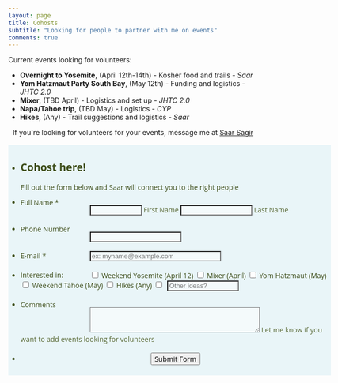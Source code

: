 ```yaml
---
layout: page
title: Cohosts
subtitle: "Looking for people to partner with me on events"
comments: true
---
```


Current events looking for volunteers:
- **Overnight to Yosemite**, (April 12th-14th) - Kosher food and trails - *Saar*
- **Yom Hatzmaut Party South Bay**, (May 12th) - Funding and logistics - *JHTC 2.0*
- **Mixer**, (TBD April) - Logistics and set up - *JHTC 2.0*
- **Napa/Tahoe trip**, (TBD May) - Logistics - *CYP*
- **Hikes**, (Any) - Trail suggestions and logistics - *Saar*

<center>If you're looking for volunteers for your events, message me at <a href="https://www.facebook.com/messages/t/sagirsaar">Saar Sagir</a></center>
<br>

<link type="text/css" rel="stylesheet" href="/css/formCss.css"/>
<link type="text/css" media="print" rel="stylesheet" href="/css/printForm.css" />
<link type="text/css" rel="stylesheet" href="/css/nova.css" />
<link type="text/css" rel="stylesheet" href="/css/jotformtheme.css"/>
<style type="text/css">
    .form-label-left{
        width:150px;
    }
    .form-line{
        padding-top:6px;
        padding-bottom:6px;
    }
    .form-label-right{
        width:150px;
    }
    .form-all{
        width:650px;
        color:#3e4e1a !important;
        font-family:'Open Sans', 'Helvetica Neue', Helvetica, Arial, sans-serif;
        font-size:14px;
    }
    .form-radio-item label, .form-checkbox-item label, .form-grading-label, .form-header{
        color: false;
    }
</style>

<style type="text/css" id="form-designer-style">
    /* Injected CSS Code */
.form-label.form-label-auto {

        display: inline-block;
      float: left;
      text-align: left;

  }/*PREFERENCES STYLE*/
.form-all {
  font-family: 'Open Sans', 'Helvetica Neue', Helvetica, Arial, sans-serif;
}
.form-all .qq-upload-button,
.form-all .form-submit-button,
.form-all .form-submit-reset,
.form-all .form-submit-print {
  font-family: 'Open Sans', 'Helvetica Neue', Helvetica, Arial, sans-serif;
}
.form-all .form-pagebreak-back-container,
.form-all .form-pagebreak-next-container {
  font-family: 'Open Sans', 'Helvetica Neue', Helvetica, Arial, sans-serif;
}
.form-header-group {
  font-family: 'Open Sans', 'Helvetica Neue', Helvetica, Arial, sans-serif;
}
.form-label {
  font-family: 'Open Sans', 'Helvetica Neue', Helvetica, Arial, sans-serif;
}

.form-line {
  margin-top: 6px;
  margin-bottom: 6px;
}

.form-all {
  width: 650px;
}

.form-label-left,
.form-label-right,
.form-label-left.form-label-auto,
.form-label-right.form-label-auto {
  width: 140px;
}

.form-all {
  font-size: 14px
}
.form-all .qq-upload-button,
.form-all .qq-upload-button,
.form-all .form-submit-button,
.form-all .form-submit-reset,
.form-all .form-submit-print {
  font-size: 14px
}
.form-all .form-pagebreak-back-container,
.form-all .form-pagebreak-next-container {
  font-size: 14px
}

.supernova .form-all, .form-all {
  background-color: rgba(213,238,243,0.5);
  border: 1px solid transparent;
}

.form-all {
  color: #3e4e1a;
}
.form-header-group .form-header {
  color: #3e4e1a;
}
.form-header-group .form-subHeader {
  color: #3e4e1a;
}
.form-label-top,
.form-label-left,
.form-label-right,
.form-html,
.form-checkbox-item label,
.form-radio-item label {
  color: #3e4e1a;
}
.form-sub-label {
  color: #586834;
}

.supernova {
  background-color: rgba(255,255,255,0);
}
.supernova body {
  background: transparent;
}

.form-textbox,
.form-textarea,
.form-radio-other-input,
.form-checkbox-other-input,
.form-captcha input,
.form-spinner input {
  background-color: rgba(255,255,255,0.5);
}

.supernova {
  background-image: none;
}
#stage {
  background-image: none;
}

.form-all {
  background-image: none;
}

.ie-8 .form-all:before { display: none; }
.ie-8 {
  margin-top: auto;
  margin-top: initial;
}

  /*PREFERENCES STYLE*//*__INSPECT_SEPERATOR__*/
    /* Injected CSS Code */
</style>

<link type="text/css" rel="stylesheet" href="https://cdn.jotfor.ms/css/styles/buttons/form-submit-button-simple_green_apple.css?3.3.10207"/>
<form class="jotform-form nopad" action="https://submit.jotform.us/submit/90577425056158/" method="post" name="form_90577425056158" id="90577425056158" accept-charset="utf-8">
  <input type="hidden" name="formID" value="90577425056158" />
  <div class="form-all">
    <ul class="form-section page-section">
      <li id="cid_17" class="form-input-wide" data-type="control_head">
        <div class="form-header-group ">
          <div class="header-text httac htvam">
            <h2 id="header_17" class="form-header" data-component="header">
              Cohost here!
            </h2>
            <div id="subHeader_17" class="form-subHeader">
              Fill out the form below and Saar will connect you to the right people
            </div>
          </div>
        </div>
      </li>
      <li class="form-line jf-required" data-type="control_fullname" id="id_3">
        <label class="form-label form-label-left form-label-auto" id="label_3" for="first_3">
          Full Name
          <span class="form-required">
            *
          </span>
        </label>
        <div id="cid_3" class="form-input jf-required">
          <div data-wrapper-react="true">
            <span class="form-sub-label-container" style="vertical-align:top">
              <input type="text" id="first_3" name="q3_fullName[first]" class="form-textbox validate[required]" size="10" value="" data-component="first" required="" />
              <label class="form-sub-label" for="first_3" id="sublabel_first" style="min-height:13px"> First Name </label>
            </span>
            <span class="form-sub-label-container" style="vertical-align:top">
              <input type="text" id="last_3" name="q3_fullName[last]" class="form-textbox validate[required]" size="15" value="" data-component="last" required="" />
              <label class="form-sub-label" for="last_3" id="sublabel_last" style="min-height:13px"> Last Name </label>
            </span>
          </div>
        </div>
      </li>
      <li class="form-line" data-type="control_phone" id="id_22">
        <label class="form-label form-label-left form-label-auto" id="label_22" for="input_22_full"> Phone Number </label>
        <div id="cid_22" class="form-input wide120">
          <span class="form-sub-label-container" style="vertical-align:top">
            <input type="tel" id="input_22_full" name="q22_phoneNumber[full]" data-type="mask-number" class="mask-phone-number form-textbox validate[Fill Mask] wide120" autoComplete="off" data-masked="true" value="" data-component="phone" />
            <!-- <label class="form-sub-label" for="input_22_masked" id="sublabel_masked" style="min-height:13px">  </label> -->
          </span>
        </div>
      </li>
      <li class="form-line jf-required" data-type="control_email" id="id_9">
        <label class="form-label form-label-left form-label-auto" id="label_9" for="input_9">
          E-mail
          <span class="form-required">
            *
          </span>
        </label>
        <div id="cid_9" class="form-input jf-required wide190">
          <input type="email" id="input_9" name="q9_email9" class="form-textbox validate[required, Email] wide190" size="30" value="" placeholder="ex: myname@example.com" data-component="email" required="" />
        </div>
      </li>
      <li class="form-line" data-type="control_checkbox" id="id_14">
        <label class="form-label form-label-left form-label-auto" id="label_14" for="input_14_0"> Interested in: </label>
        <div id="cid_14" class="form-input">
          <div class="form-single-column" data-component="checkbox">
            <span class="form-checkbox-item" style="clear:left">
              <span class="dragger-item">
              </span>
              <input type="checkbox" class="form-checkbox" id="input_14_0" name="q14_interestedIn14[]" value="Weekend Yosemite (April)" />
              <label id="label_input_14_0" for="input_14_0"> Weekend Yosemite (April 12) </label>
            </span>
            <span class="form-checkbox-item" style="clear:left">
              <span class="dragger-item">
              </span>
              <input type="checkbox" class="form-checkbox" id="input_14_1" name="q14_interestedIn14[]" value="Mixer (April)" />
              <label id="label_input_14_1" for="input_14_1"> Mixer (April) </label>
            </span>
            <span class="form-checkbox-item" style="clear:left">
              <span class="dragger-item">
              </span>
              <input type="checkbox" class="form-checkbox" id="input_14_2" name="q14_interestedIn14[]" value="Yom Hatzmaut (May)" />
              <label id="label_input_14_2" for="input_14_2"> Yom Hatzmaut (May) </label>
            </span>
            <span class="form-checkbox-item" style="clear:left">
              <span class="dragger-item">
              </span>
              <input type="checkbox" class="form-checkbox" id="input_14_3" name="q14_interestedIn14[]" value="Weekend Tahoe (May)" />
              <label id="label_input_14_3" for="input_14_3"> Weekend Tahoe (May) </label>
            </span>
            <span class="form-checkbox-item" style="clear:left">
              <span class="dragger-item">
              </span>
              <input type="checkbox" class="form-checkbox" id="input_14_3" name="q14_interestedIn14[]" value="Hikes (Any)" />
              <label id="label_input_14_4" for="input_14_4"> Hikes (Any) </label>
            </span>
            <span class="form-checkbox-item" style="clear:left">
              <input type="checkbox" class="form-checkbox-other form-checkbox" name="q14_interestedIn14[other]" id="other_14" value="other" />
              <label style="display:inline-block;text-indent:0" for="other_14">  </label>
              <input type="text" class="form-checkbox-other-input form-textbox" name="q14_interestedIn14[other]" data-otherhint="Other ideas?" placeholder="Other ideas?" size="15" id="input_14" />
              <br/>
            </span>
          </div>
        </div>
      </li>
      <li class="form-line" data-type="control_textarea" id="id_16">
        <label class="form-label form-label-left form-label-auto" id="label_16" for="input_16"> Comments </label>
        <div id="cid_16" class="form-input">
          <span class="form-sub-label-container" style="vertical-align:top">
            <textarea id="input_16" class="form-textarea" name="q16_comments" cols="40" rows="3" data-component="textarea"></textarea>
            <label class="form-sub-label" for="input_16" style="min-height:13px"> Let me know if you want to add events looking for volunteers </label>
          </span>
        </div>
      </li>
      <li class="form-line" data-type="control_button" id="id_2">
        <div id="cid_2" class="form-input-wide">
          <div style="text-align:center" class="form-buttons-wrapper">
            <button id="input_2" type="submit" class="form-submit-button form-submit-button-simple_green_apple" data-component="button">
              Submit Form
            </button>
          </div>
        </div>
      </li>
      <li style="display:none">
        Should be Empty:
        <input type="text" name="website" value="" />
      </li>
    </ul>
  </div>
</form>
<script src='/js/jquery.min.js' type="text/javascript"></script>
<script src='/js/jquery.maskedinput.min.js' type="text/javascript"></script>
<script src='/js/maskedinput.min.js' type="text/javascript"></script>
<script src='/js/prototype.forms.js' type="text/javascript"></script>
<script src='/js/jotform.forms.js' type="text/javascript"></script>
<script type="text/javascript">
   JotForm.setConditions([{"action":[{"field":"21","visibility":"Show","id":"action_0_1551310672039"}],"id":"1551310644216","index":"0","link":"Any","priority":"0","terms":[{"field":"11","operator":"equals","value":"Other"}],"type":"field"}]);
	JotForm.init(function(){
      JotForm.setPhoneMaskingValidator( 'input_22_full', '(###) ###-####' );
      setTimeout(function() {
          $('input_9').hint('ex: myname@example.com');
       }, 20);
    /*INIT-END*/
	});
</script>
<script type="text/javascript">JotForm.ownerView=true;</script>